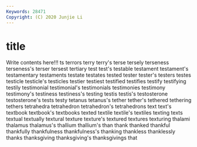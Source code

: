 ```yaml
---
Keywords: 28471
Copyright: (C) 2020 Junjie Li
---
```


# title

Write contents here!!!
ts 
terrors 
terry 
terry's 
terse 
tersely 
terseness 
terseness's 
terser
tersest 
tertiary 
test 
test's 
testable 
testament 
testament's 
testamentary 
testaments 
testate
testates 
tested 
tester 
tester's 
testers 
testes 
testicle 
testicle's 
testicles 
testier
testiest 
testified 
testifies 
testify 
testifying 
testily 
testimonial 
testimonial's 
testimonials 
testimonies
testimony 
testimony's 
testiness 
testiness's 
testing 
testis 
testis's 
testosterone 
testosterone's 
tests
testy 
tetanus 
tetanus's 
tether 
tether's 
tethered 
tethering 
tethers 
tetrahedra 
tetrahedron
tetrahedron's 
tetrahedrons 
text 
text's 
textbook 
textbook's 
textbooks 
texted 
textile 
textile's
textiles 
texting 
texts 
textual 
textually 
textural 
texture 
texture's 
textured 
textures
texturing 
thalami 
thalamus 
thalamus's 
thallium 
thallium's 
than 
thank 
thanked 
thankful
thankfully 
thankfulness 
thankfulness's 
thanking 
thankless 
thanklessly 
thanks 
thanksgiving 
thanksgiving's 
thanksgivings
that 
